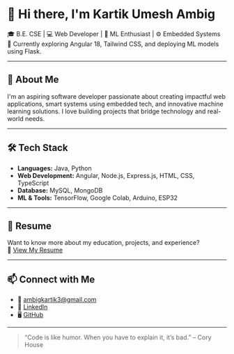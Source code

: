 # 👋 Hi there, I'm Kartik Umesh Ambig

🎓 B.E. CSE | 💻 Web Developer | 🤖 ML Enthusiast | ⚙️ Embedded Systems  
🔭 Currently exploring Angular 18, Tailwind CSS, and deploying ML models using Flask.

---

## 🚀 About Me

I'm an aspiring software developer passionate about creating impactful web applications, smart systems using embedded tech, and innovative machine learning solutions. I love building projects that bridge technology and real-world needs.

---

## 🛠️ Tech Stack

- **Languages:** Java, Python  
- **Web Development:** Angular, Node.js, Express.js, HTML, CSS, TypeScript  
- **Database:** MySQL, MongoDB  
- **ML & Tools:** TensorFlow, Google Colab, Arduino, ESP32  

---

## 📄 Resume

Want to know more about my education, projects, and experience?  
📌 [View My Resume](https://drive.google.com/file/d/1Ok0ACvvTvQWXpO_h-76IGshSxoJqZxih/view?usp=drive_link)

---

## 📫 Connect with Me

- 📧 [ambigkartik3@gmail.com](mailto:ambigkartik3@gmail.com)  
- 💼 [LinkedIn](https://linkedin.com/in/kartik-ambig-844260296)  
- 🖥️ [GitHub](https://github.com/kartikambig149)

---

> “Code is like humor. When you have to explain it, it’s bad.” – Cory House
